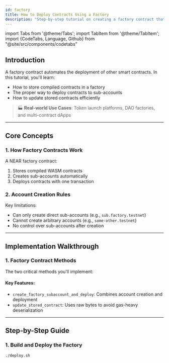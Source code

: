 ```yaml
---
id: factory
title: How to Deploy Contracts Using a Factory
description: "Step-by-step tutorial on creating a factory contract that deploys other smart contracts on NEAR"
---
```


import Tabs from '@theme/Tabs';
import TabItem from '@theme/TabItem';
import {CodeTabs, Language, Github} from "@site/src/components/codetabs"

## Introduction

A factory contract automates the deployment of other smart contracts. In this tutorial, you'll learn:

- How to store compiled contracts in a factory
- The proper way to deploy contracts to sub-accounts
- How to update stored contracts efficiently

> 🏭 **Real-world Use Cases**: Token launch platforms, DAO factories, and multi-contract dApps

---

## Core Concepts

### 1. How Factory Contracts Work

A NEAR factory contract:
1. Stores compiled WASM contracts
2. Creates sub-accounts automatically
3. Deploys contracts with one transaction

### 2. Account Creation Rules

Key limitations:
- Can only create direct sub-accounts (e.g., `sub.factory.testnet`)
- Cannot create arbitrary accounts (e.g., `some-other.testnet`)
- No control over sub-accounts after creation

---

## Implementation Walkthrough

### 1. Factory Contract Methods

The two critical methods you'll implement:

<CodeTabs>
  <Language value="rust" language="rust">
    <Github fname="deploy.rs"
            url="https://github.com/near-examples/factory-rust/blob/main/src/deploy.rs"
            start="14" end="66" />
    <Github fname="manager.rs"
            url="https://github.com/near-examples/factory-rust/blob/main/src/manager.rs"
            start="5" end="19" />
  </Language>
</CodeTabs>

#### Key Features:
- `create_factory_subaccount_and_deploy`: Combines account creation and deployment
- `update_stored_contract`: Uses raw bytes to avoid gas-heavy deserialization

---

## Step-by-Step Guide

### 1. Build and Deploy the Factory

```bash
./deploy.sh
